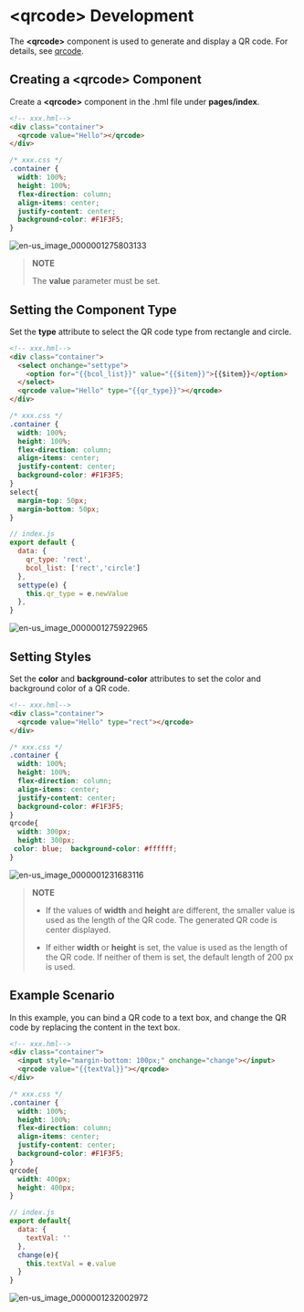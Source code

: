 # &lt;qrcode&gt; Development


The **&lt;qrcode&gt;** component is used to generate and display a QR code. For details, see [qrcode](../reference/apis-arkui/arkui-js/js-components-basic-qrcode.md).


## Creating a &lt;qrcode&gt; Component

Create a **&lt;qrcode&gt;** component in the .hml file under **pages/index**.


```html
<!-- xxx.hml-->
<div class="container">
  <qrcode value="Hello"></qrcode>
</div>
```


```css
/* xxx.css */
.container {
  width: 100%;
  height: 100%;
  flex-direction: column;
  align-items: center;
  justify-content: center;
  background-color: #F1F3F5;
}
```

![en-us_image_0000001275803133](figures/en-us_image_0000001275803133.png)

> **NOTE**
>
> The **value** parameter must be set.


## Setting the Component Type

Set the **type** attribute to select the QR code type from rectangle and circle.


```html
<!-- xxx.hml-->
<div class="container">
  <select onchange="settype">
    <option for="{{bcol_list}}" value="{{$item}}">{{$item}}</option>
  </select>
  <qrcode value="Hello" type="{{qr_type}}"></qrcode>
</div>
```


```css
/* xxx.css */
.container {
  width: 100%;
  height: 100%;
  flex-direction: column;
  align-items: center;
  justify-content: center;
  background-color: #F1F3F5;
}
select{
  margin-top: 50px;
  margin-bottom: 50px;
}
```


```js
// index.js
export default {
  data: {
    qr_type: 'rect',
    bcol_list: ['rect','circle']
  },
  settype(e) {
    this.qr_type = e.newValue 
  },
}
```

![en-us_image_0000001275922965](figures/en-us_image_0000001275922965.gif)


## Setting Styles

Set the **color** and **background-color** attributes to set the color and background color of a QR code.


```html
<!-- xxx.hml-->
<div class="container">
  <qrcode value="Hello" type="rect"></qrcode>
</div>
```


```css
/* xxx.css */
.container {
  width: 100%;
  height: 100%;
  flex-direction: column;
  align-items: center;
  justify-content: center;
  background-color: #F1F3F5;
}
qrcode{
  width: 300px;
  height: 300px;
 color: blue;  background-color: #ffffff;
}
```

![en-us_image_0000001231683116](figures/en-us_image_0000001231683116.png)

> **NOTE**
> - If the values of **width** and **height** are different, the smaller value is used as the length of the QR code. The generated QR code is center displayed.
> 
> - If either **width** or **height** is set, the value is used as the length of the QR code. If neither of them is set, the default length of 200 px is used.
> 


## Example Scenario

In this example, you can bind a QR code to a text box, and change the QR code by replacing the content in the text box.


```html
<!-- xxx.hml-->
<div class="container">
  <input style="margin-bottom: 100px;" onchange="change"></input>
  <qrcode value="{{textVal}}"></qrcode>
</div>
```


```css
/* xxx.css */
.container {
  width: 100%;
  height: 100%;
  flex-direction: column;
  align-items: center;
  justify-content: center;
  background-color: #F1F3F5;
}
qrcode{
  width: 400px;
  height: 400px;
}
```


```js
// index.js
export default{
  data: {
    textVal: ''
  },
  change(e){
    this.textVal = e.value
  }
}
```

![en-us_image_0000001232002972](figures/en-us_image_0000001232002972.gif)
